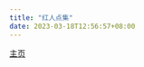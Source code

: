 ```yaml
---
title: "红人点集"
date: 2023-03-18T12:56:57+08:00
---
```


[主页](https://www.hh1024.com/#/login?redirect=%2FrealTimeLiving)
